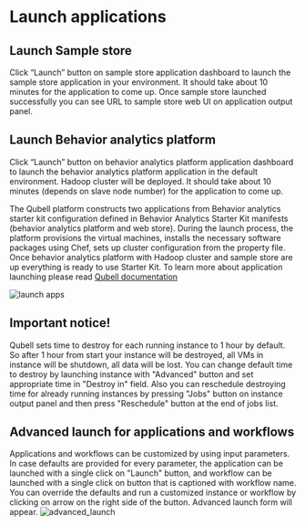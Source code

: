 Launch applications
===================

Launch Sample store
-------------------

Click “Launch” button on sample store application dashboard to launch the sample store application in your environment.
It should take about 10 minutes for the application to come up.
Once sample store launched successfully you can see URL to sample store web UI on application output panel.

Launch Behavior analytics platform
----------------------------------

Click “Launch” button on behavior analytics platform application dashboard to launch the behavior analytics platform application in the default environment.
Hadoop cluster will be deployed. 
It should take about 10 minutes (depends on slave node number) for the application to come up.

The Qubell platform constructs two applications from Behavior analytics starter kit configuration defined in Behavior Analytics Starter Kit manifests (behavior analytics platform and web store). 
During the launch process, the platform provisions the virtual machines, installs the necessary software packages using Chef, sets up cluster configuration from the property file. 
Once behavior analytics platform with Hadoop cluster and sample store are up everything is ready to use Starter Kit.
To learn more about application launching please read [Qubell documentation](http://docs.qubell.com/concepts/applications.html)

![launch apps][launch_apps]



Important notice!
-----------------
Qubell sets time to destroy for each running instance to 1 hour by default. 
So after 1 hour from start your instance will be destroyed, 
all VMs in instance will be shutdown, all data will be lost.
You can change default time to destroy by launching instance with "Advanced" button and set appropriate time in "Destroy in" field.
Also you can reschedule destroying time for already running instances by pressing "Jobs" button on instance output panel and then press "Reschedule" button at the end of jobs list. 

Advanced launch for applications and workflows
----------------------------------------------
Applications and workflows can be customized by using input parameters. 
In case defaults are provided for every parameter, the application can be launched with a single click on "Launch" button,
and workflow can be launched with a single click on button that is captioned with workflow name.
You can override the defaults and run a customized instance or workflow by clicking on arrow on the right side of the button.
Advanced launch form will appear.
![advanced_launch](https://raw.github.com/griddynamics/Behavior-Analytic-Starter-Kit/bug_fixes/docs/images/Advanced_launch.png)

[launch_apps]: https://raw.github.com/griddynamics/Behavior-Analytic-Starter-Kit/master/docs/images/Developer%20Guide/launch_apps.png
